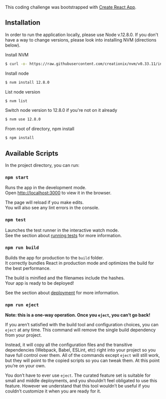 This coding challenge was bootstrapped with [Create React App](https://github.com/facebook/create-react-app).

## Installation

In order to run the application locally, please use Node v.12.8.0. If you don't have a way to change versions, please look into installing NVM (directions below).

Install NVM
``` bash
$ curl -o- https://raw.githubusercontent.com/creationix/nvm/v0.33.11/install.sh | bash
```

Install node
```bash
$ nvm install 12.8.0
```

List node version
```bash
$ nvm list
```

Switch node version to 12.8.0 if you're not on it already
```bash
$ nvm use 12.8.0
```

From root of directory, npm install 
```bash
$ npm install
```

## Available Scripts

In the project directory, you can run:

### `npm start`

Runs the app in the development mode.<br>
Open [http://localhost:3000](http://localhost:3000) to view it in the browser.

The page will reload if you make edits.<br>
You will also see any lint errors in the console.

### `npm test`

Launches the test runner in the interactive watch mode.<br>
See the section about [running tests](https://facebook.github.io/create-react-app/docs/running-tests) for more information.

### `npm run build`

Builds the app for production to the `build` folder.<br>
It correctly bundles React in production mode and optimizes the build for the best performance.

The build is minified and the filenames include the hashes.<br>
Your app is ready to be deployed!

See the section about [deployment](https://facebook.github.io/create-react-app/docs/deployment) for more information.

### `npm run eject`

**Note: this is a one-way operation. Once you `eject`, you can’t go back!**

If you aren’t satisfied with the build tool and configuration choices, you can `eject` at any time. This command will remove the single build dependency from your project.

Instead, it will copy all the configuration files and the transitive dependencies (Webpack, Babel, ESLint, etc) right into your project so you have full control over them. All of the commands except `eject` will still work, but they will point to the copied scripts so you can tweak them. At this point you’re on your own.

You don’t have to ever use `eject`. The curated feature set is suitable for small and middle deployments, and you shouldn’t feel obligated to use this feature. However we understand that this tool wouldn’t be useful if you couldn’t customize it when you are ready for it.
